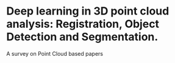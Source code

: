 # Deep learning in 3D point cloud analysis: Registration, Object Detection and Segmentation.
A survey on Point Cloud based papers
